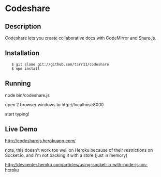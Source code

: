 Codeshare
=========

## Description
Codeshare lets you create collaborative docs with CodeMirror and ShareJs.  

## Installation
```
   $ git clone git://github.com/tarr11/codeshare
   $ npm install
```
## Running
   node bin/codeshare.js

   open 2 browser windows to http://localhost:8000
   
   start typing!
 
## Live Demo
http://codesharejs.herokuapp.com/

note, this doesn't work too well on Heroku because of their restrictions on Socket.io, and I'm not backing it with a store (just in memory)  

http://devcenter.heroku.com/articles/using-socket-io-with-node-js-on-heroku

